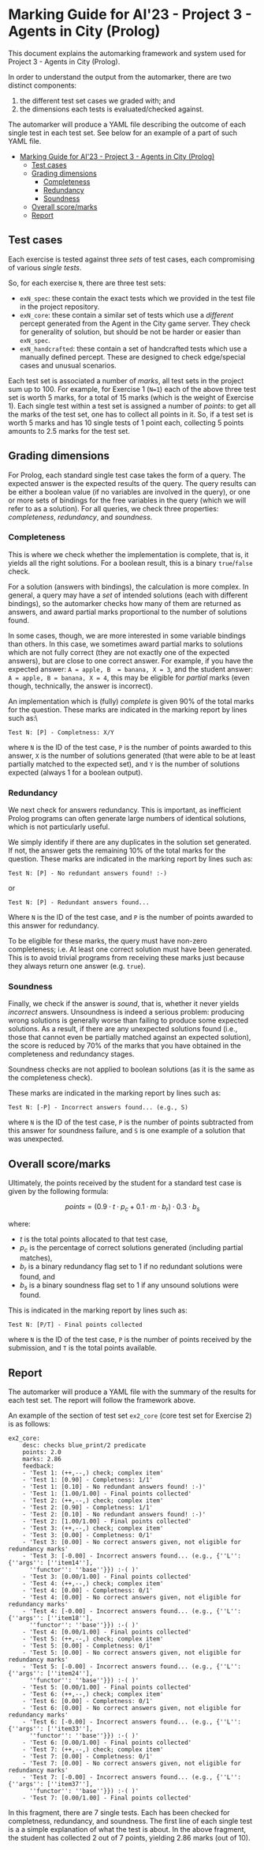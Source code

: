 # Marking Guide for AI'23 - Project 3 - Agents in City (Prolog)

This document explains the automarking framework and system used for Project 3 - Agents in City (Prolog).

In order to understand the output from the automarker, there are two distinct components:

1. the different test set cases we graded with; and
2. the dimensions each tests is evaluated/checked against.

The automarker will produce a YAML file describing the outcome of each single test in each test set. See below for an example of a part of such YAML file.

- [Marking Guide for AI'23 - Project 3 - Agents in City (Prolog)](#marking-guide-for-ai23---project-3---agents-in-city-prolog)
  - [Test cases](#test-cases)
  - [Grading dimensions](#grading-dimensions)
    - [Completeness](#completeness)
    - [Redundancy](#redundancy)
    - [Soundness](#soundness)
  - [Overall score/marks](#overall-scoremarks)
  - [Report](#report)

## Test cases

Each exercise is tested against three _sets_ of test cases, each compromising of various _single tests_.

So, for each exercise `N`, there are three test sets:

* `exN_spec`: these contain the exact tests which we provided in the test file in the project repository.
* `exN_core`: these contain a similar set of tests which use a _different_ percept generated from the Agent in the City game server. They check for generality of solution, but should be not be harder or easier than `exN_spec`.
* `exN_handcrafted`: these contain a set of handcrafted tests which use a manually defined percept. These are designed to check edge/special cases and unusual scenarios.

Each test set is associated a number of _marks_, all test sets in the project sum up to 100. For example, for Exercise 1 (`N=1`) each of the above three test set is worth 5 marks, for a total of 15 marks (which is the weight of Exercise 1). Each single test within a test set is assigned a number of _points_: to get all the marks of the test set, one has to collect all points in it. So, if a test set is worth 5 marks and has 10 single tests of 1 point each, collecting 5 points amounts to 2.5 marks for the test set.

## Grading dimensions

For Prolog, each standard single test case takes the form of a query. The expected answer is the expected results of the query. The query results can be either a boolean value (if no variables are involved in the query), or one or more sets of bindings for the free variables in the query (which we will refer to as a solution). For all queries, we check three properties: _completeness_, _redundancy_, and _soundness_.

### Completeness

This is where we check whether the implementation is complete, that is, it yields all the right solutions. For a boolean result, this is a binary `true`/`false` check.

For a solution (answers with bindings), the calculation is more complex. In general, a query may have a _set_ of intended solutions (each with different bindings), so the automarker checks how many of them are returned as answers, and award partial marks proportional to the number of solutions found.

In some cases, though, we are more interested in some variable bindings than others. In this case, we sometimes award partial marks to solutions which are not fully correct (they are not exactly one of the expected answers), but are close to one correct answer. For example, if you have the expected answer: `A = apple, B  = banana, X = 3`, and the student answer: `A = apple, B = banana, X = 4`, this may be eligible for _partial_ marks (even though, technically, the answer is incorrect).

An implementation which is (fully) _complete_ is given 90% of the total marks for the question. These marks are indicated in the marking report by lines such as:\

```
Test N: [P] - Completness: X/Y
```

where `N` is the ID of the test case, `P` is the number of points awarded to this answer, `X` is the number of solutions generated (that were able to be at least partially matched to the expected set), and `Y` is the number of solutions expected  (always 1 for a boolean output).

### Redundancy

We next check for answers redundancy. This is important, as inefficient Prolog programs can often generate large numbers of identical solutions, which is not particularly useful.

We simply identify if there are any duplicates in the solution set generated. If not, the answer gets the remaining 10% of the total marks for the question. These marks are indicated in the marking report by lines such as:

```
Test N: [P] - No redundant answers found! :-)
```

or

```
Test N: [P] - Redundant answers found...
```

Where `N` is the ID of the test case, and `P` is the number of points awarded to this answer for redundancy.

To be eligible for these marks, the query must have non-zero completeness; i.e. At least one correct solution must have been generated. This is to avoid trivial programs from receiving these marks just because they always return one answer (e.g. `true`).

### Soundness

Finally, we check if the answer is _sound_, that is, whether it never yields _incorrect_ answers. Unsoundness is indeed a serious problem: producing wrong solutions is generally worse than failing to produce some expected solutions. As a result, if there are any unexpected solutions found (i.e., those that cannot even be partially matched against an expected solution), the score is reduced by 70% of the marks that you have obtained in the completeness and redundancy stages.

Soundness checks are not applied to boolean solutions (as it is the same as the completeness check).

These marks are indicated in the marking report by lines such as:

```
Test N: [-P] - Incorrect answers found... (e.g., S)
```

where `N` is the ID of the test case, `P` is the number of points subtracted from this answer for soundness failure, and `S` is one example of a solution that was unexpected.

## Overall score/marks

Ultimately, the points received by the student for a standard test case is given by the following formula:

$$points = (0.9\cdot t\cdot p_c + 0.1\cdot m \cdot b_r) \cdot 0.3\cdot b_s$$

where:

* $t$ is the total points allocated to that test case,
* $p_c$ is the percentage of correct solutions generated (including partial matches),
* $b_r$ is a binary redundancy flag set to $1$ if no redundant solutions were found, and
* $b_s$ is a binary soundness flag set to $1$ if any unsound solutions were found.

This is indicated in the marking report by lines such as:

```
Test N: [P/T] - Final points collected
```
where `N` is the ID of the test case, `P` is the number of points received by the submission, and `T` is the total points available.


## Report

The automarker will produce a YAML file with the summary of the results for each test set. The report will follow the framework above.

An example of the section of test set `ex2_core` (core test set for Exercise 2) is as follows:

```
ex2_core:
    desc: checks blue_print/2 predicate
    points: 2.0
    marks: 2.86
    feedback:
    - 'Test 1: (++,--,) check; complex item'
    - 'Test 1: [0.90] - Completness: 1/1'
    - 'Test 1: [0.10] - No redundant answers found! :-)'
    - 'Test 1: [1.00/1.00] - Final points collected'
    - 'Test 2: (++,--,) check; complex item'
    - 'Test 2: [0.90] - Completness: 1/1'
    - 'Test 2: [0.10] - No redundant answers found! :-)'
    - 'Test 2: [1.00/1.00] - Final points collected'
    - 'Test 3: (++,--,) check; complex item'
    - 'Test 3: [0.00] - Completness: 0/1'
    - 'Test 3: [0.00] - No correct answers given, not eligible for redundancy marks'
    - 'Test 3: [-0.00] - Incorrect answers found... (e.g., {''L'': {''args'': [''item14''],
      ''functor'': ''base''}}) :-( )'
    - 'Test 3: [0.00/1.00] - Final points collected'
    - 'Test 4: (++,--,) check; complex item'
    - 'Test 4: [0.00] - Completness: 0/1'
    - 'Test 4: [0.00] - No correct answers given, not eligible for redundancy marks'
    - 'Test 4: [-0.00] - Incorrect answers found... (e.g., {''L'': {''args'': [''item18''],
      ''functor'': ''base''}}) :-( )'
    - 'Test 4: [0.00/1.00] - Final points collected'
    - 'Test 5: (++,--,) check; complex item'
    - 'Test 5: [0.00] - Completness: 0/1'
    - 'Test 5: [0.00] - No correct answers given, not eligible for redundancy marks'
    - 'Test 5: [-0.00] - Incorrect answers found... (e.g., {''L'': {''args'': [''item24''],
      ''functor'': ''base''}}) :-( )'
    - 'Test 5: [0.00/1.00] - Final points collected'
    - 'Test 6: (++,--,) check; complex item'
    - 'Test 6: [0.00] - Completness: 0/1'
    - 'Test 6: [0.00] - No correct answers given, not eligible for redundancy marks'
    - 'Test 6: [-0.00] - Incorrect answers found... (e.g., {''L'': {''args'': [''item33''],
      ''functor'': ''base''}}) :-( )'
    - 'Test 6: [0.00/1.00] - Final points collected'
    - 'Test 7: (++,--,) check; complex item'
    - 'Test 7: [0.00] - Completness: 0/1'
    - 'Test 7: [0.00] - No correct answers given, not eligible for redundancy marks'
    - 'Test 7: [-0.00] - Incorrect answers found... (e.g., {''L'': {''args'': [''item37''],
      ''functor'': ''base''}}) :-( )'
    - 'Test 7: [0.00/1.00] - Final points collected'
```

In this fragment, there are 7 single tests. Each has been checked for completness, redundancy, and soundness. The first line of each single test is a a simple explanation of what the test is about. In the above fragment, the student has collected 2 out of 7 points, yielding 2.86 marks (out of 10).
